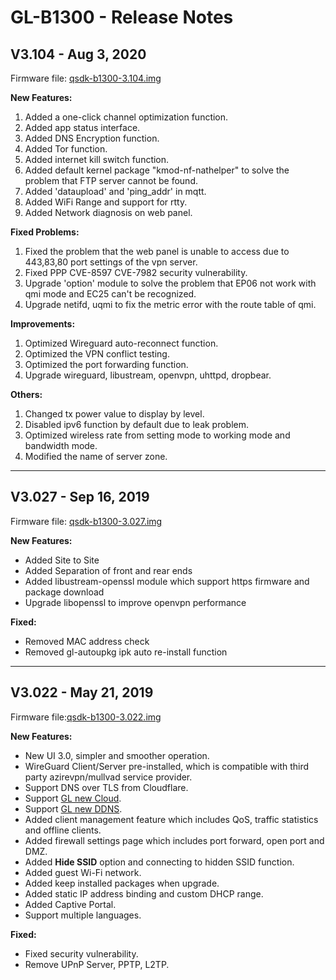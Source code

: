 # GL-B1300 - Release Notes

## V3.104 - Aug 3, 2020

Firmware file: [qsdk-b1300-3.104.img](https://dl.gl-inet.com/firmware/b1300/v1/qsdk-b1300-3.104.img)

**New Features:**

1. Added a one-click channel optimization function.
2. Added app status interface.
3. Added DNS Encryption function.
4. Added Tor function.
5. Added internet kill switch function.
6. Added default kernel package "kmod-nf-nathelper"  to solve the problem that FTP server cannot be found.
7. Added 'dataupload' and 'ping_addr' in mqtt.
8. Added WiFi Range and support for rtty.
9. Added Network diagnosis on web panel.

**Fixed Problems:**

1. Fixed the problem that the web panel is unable to access due to 443,83,80 port settings of the vpn server.
2. Fixed PPP CVE-8597 CVE-7982 security vulnerability.
3. Upgrade 'option' module to solve the problem that EP06 not work with qmi mode and EC25 can't be recognized.
4. Upgrade netifd, uqmi to fix the metric error with the route table of qmi.

**Improvements:**

1. Optimized Wireguard auto-reconnect function.
2. Optimized the VPN conflict testing.
3. Optimized the port forwarding function.
4. Upgrade wireguard, libustream, openvpn, uhttpd, dropbear.

**Others:**

1. Changed tx power value to display by level.
2. Disabled ipv6 function by default due to leak problem.
3. Optimized wireless rate from setting mode to working mode and bandwidth mode.
4. Modified the name of server zone.

---


## V3.027 - Sep 16, 2019

Firmware file: [qsdk-b1300-3.027.img](https://dl.gl-inet.com/firmware/b1300/v1/qsdk-b1300-3.027.img)

**New Features:**

- Added Site to Site
- Added Separation of front and rear ends
- Added libustream-openssl module which support https firmware and package download
- Upgrade libopenssl to improve openvpn performance

**Fixed:**

- Removed MAC address check
- Removed gl-autoupkg ipk auto re-install function



---

## V3.022 - May 21, 2019

Firmware file:[qsdk-b1300-3.022.img](https://dl.gl-inet.com/firmware/b1300/v1/qsdk-b1300-3.022.img)

**New Features:**


- New UI 3.0, simpler and smoother operation.
- WireGuard Client/Server pre-installed, which is compatible with third party azirevpn/mullvad service provider.
- Support DNS over TLS from Cloudflare.
- Support [GL new Cloud](https://docs.gl-inet.com/en/3/app/cloud/).
- Support [GL new DDNS](https://docs.gl-inet.com/en/3/app/ddns/).
- Added client management feature which includes QoS, traffic statistics and offline clients.
- Added firewall settings page which includes port forward, open port and DMZ.
- Added **Hide SSID** option and connecting to hidden SSID function.
- Added guest Wi-Fi network.
- Added keep installed packages when upgrade.
- Added static IP address binding and custom DHCP range.
- Added Captive Portal.
- Support multiple languages.

**Fixed:**

- Fixed security vulnerability.
- Remove UPnP Server, PPTP, L2TP.


    

